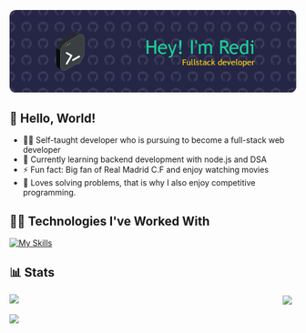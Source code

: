 ![Header](./profile-header.webp)

## 👋 Hello, World!

- 👨‍💻 Self-taught developer who is pursuing to become a full-stack web developer
- 🌱 Currently learning backend development with node.js and DSA
- ⚡ Fun fact: Big fan of Real Madrid C.F and enjoy watching movies
- 🧩 Loves solving problems, that is why I also enjoy competitive programming.

## 👨‍💻 Technologies I've Worked With

[![My Skills](https://skillicons.dev/icons?i=nodejs,express,md,postman,mongodb,replit,postgres,vscode,idea,java,python,powershell,next,ts,react,tailwind,c,cpp&perline=5)](https://skillicons.dev)

<!--
**rediahmds/rediahmds** is a ✨ _special_ ✨ repository because its `README.md` (this file) appears on your GitHub profile.

Here are some ideas to get you started:

- 🔭 I’m currently working on ...
 ...
- 👯 I’m looking to collaborate on ...
- 🤔 I’m looking for help with ...
- 💬 Ask me about ...
- 📫 How to reach me: ...
- 😄 Pronouns: ...
- ⚡ Fun fact: ...
-->

## 📊 Stats

<div>
  <img align="left" src="https://github-readme-stats-rediahmds.vercel.app/api?username=rediahmds&show_icons=true&theme=prussian" width="480" />
  <img align="center" src="https://streak-stats.demolab.com?user=rediahmds&theme=merko&border_radius=5&mode=weekly" width="480" />
</div>

<br>

<div>
  <img align="left" src="https://github-readme-stats-rediahmds.vercel.app/api/top-langs?username=rediahmds&langs_count=8&hide=css,html" width="350" />
</div>

